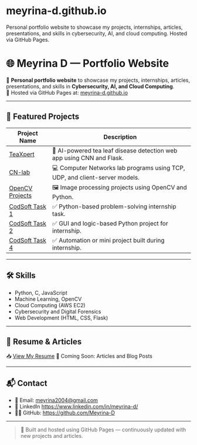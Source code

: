 # meyrina-d.github.io
 Personal portfolio website to showcase my projects, internships, articles, presentations, and skills in cybersecurity, AI, and cloud computing. Hosted via GitHub Pages.
# 🌐 Meyrina D — Portfolio Website

📌 **Personal portfolio website** to showcase my projects, internships, articles, presentations, and skills in **Cybersecurity, AI, and Cloud Computing**.  
🚀 Hosted via GitHub Pages at: [meyrina-d.github.io](https://meyrina-d.github.io)

---

## 📁 Featured Projects

| Project Name | Description |
|--------------|-------------|
| [TeaXpert](https://github.com/Meyrina-D/TeaXpert) | 🍃 AI-powered tea leaf disease detection web app using CNN and Flask. |
| [CN-lab](https://github.com/Meyrina-D/CN-lab) | 💻 Computer Networks lab programs using TCP, UDP, and client-server models. |
| [OpenCV Projects](https://github.com/Meyrina-D/Open-CV) | 🖼️ Image processing projects using OpenCV and Python. |
| [CodSoft Task 1](https://github.com/Meyrina-D/CodSoft_Task_1) | ✅ Python-based problem-solving internship task. |
| [CodSoft Task 2](https://github.com/Meyrina-D/CodSoft_Task_2) | ✅ GUI and logic-based Python project for internship. |
| [CodSoft Task 4](https://github.com/Meyrina-D/CodSoft_Task_4) | ✅ Automation or mini project built during internship. |

---

## 🛠️ Skills

- Python, C, JavaScript  
- Machine Learning, OpenCV  
- Cloud Computing (AWS EC2)  
- Cybersecurity and Digital Forensics  
- Web Development (HTML, CSS, Flask)

---

## 📄 Resume & Articles

📥 [View My Resume](https://github.com/Meyrina-D/meyrina-d.github.io/raw/main/resume.pdf)
📝 Coming Soon: Articles and Blog Posts

---

## 📬 Contact

- 📧 Email: meyrina2004@gmail.com
- 🔗 LinkedIn https://www.linkedin.com/in/meyrina-d/ 
- 🧑‍💻 GitHub: https://github.com/Meyrina-D

---

> 🚧 Built and hosted using GitHub Pages — continuously updated with new projects and articles.
